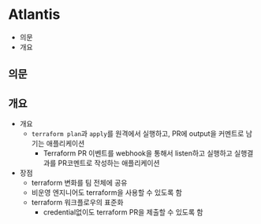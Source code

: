 # Atlantis

- 의문
- 개요

## 의문

## 개요

- 개요
  - `terraform plan`과 `apply`를 원격에서 실행하고, PR에 output을 커멘트로 남기는 애플리케이션
    - Terraform PR 이벤트를 webhook을 통해서 listen하고 실행하고 실행결과를 PR코멘트로 작성하는 애플리케이션
- 장점
  - terraform 변화를 팀 전체에 공유
  - 비운영 엔지니어도 terraform을 사용할 수 있도록 함
  - terraform 워크플로우의 표준화
    - credential없이도 terraform PR을 제출할 수 있도록 함

